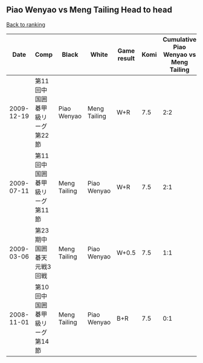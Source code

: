 ## Piao Wenyao vs Meng Tailing Head to head

[Back to ranking](../../index.md)




| **Date** | **Comp** | **Black** | **White** | **Game result** | **Komi** | **Cumulative Piao Wenyao vs Meng Tailing** | **Piao Wenyao streak** | **Meng Tailing streak** | 
| --- | --- | --- | --- | --- | --- | --- | --- | --- |
| 2009-12-19 | 第11回中国囲碁甲級リーグ第22節 | Piao Wenyao | Meng Tailing | W+R | 7.5 | 2:2 | 0 | 1 | 
| 2009-07-11 | 第11回中国囲碁甲級リーグ第11節 | Meng Tailing | Piao Wenyao | W+R | 7.5 | 2:1 | 2 | 0 | 
| 2009-03-06 | 第23期中国囲碁天元戦3回戦 | Meng Tailing | Piao Wenyao | W+0.5 | 7.5 | 1:1 | 1 | 0 | 
| 2008-11-01 | 第10回中国囲碁甲級リーグ第14節 | Meng Tailing | Piao Wenyao | B+R | 7.5 | 0:1 | 0 | 1 |





